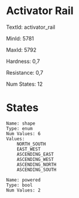 # Activator Rail

TextId: activator_rail

MinId: 5781

MaxId: 5792

Hardness: 0,7

Resistance: 0,7


Num States: 12

# States
```
Name: shape
Type: enum
Num Values: 6
Values:
    NORTH_SOUTH
    EAST_WEST
    ASCENDING_EAST
    ASCENDING_WEST
    ASCENDING_NORTH
    ASCENDING_SOUTH

Name: powered
Type: bool
Num Values: 2
```